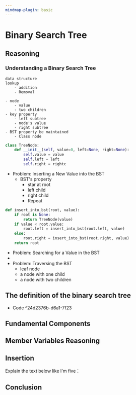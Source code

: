 ```yaml
---
mindmap-plugin: basic
---
```


# Binary Search Tree

## Reasoning

### Understanding a Binary Search Tree
	data structure
	lookup
		- addition
		- Removal
		
	- node
		- value
		- two children
	- key property
		- left subtree
		- node's value
		- right subtree
	- BST property be maintained
		- Class node
```python
class TreeNode:
    def __init__(self, value=0, left=None, right=None):
        self.value = value
        self.left = left
        self.right = rightc
```
- Problem: Inserting a New Value into the BST
	- BST's property
		- star at root
		- left child
		- right child
		- Repeat
```python
def insert_into_bst(root, value):
    if root is None:
        return TreeNode(value)
    if value < root.value:
        root.left = insert_into_bst(root.left, value)
    else:
        root.right = insert_into_bst(root.right, value)
    return root
```

- Problem: Searching for a Value in the BST
- 
- Problem: Traversing the BST
	- leaf node
	- a node with one child
	- a node with two children

## The definition of the binary search tree
- Code ^24d2376b-d6a1-7f23

## Fundamental Components

## Member Variables Reasoning

## Insertion
Explain the text below like I'm five：
## Conclusion